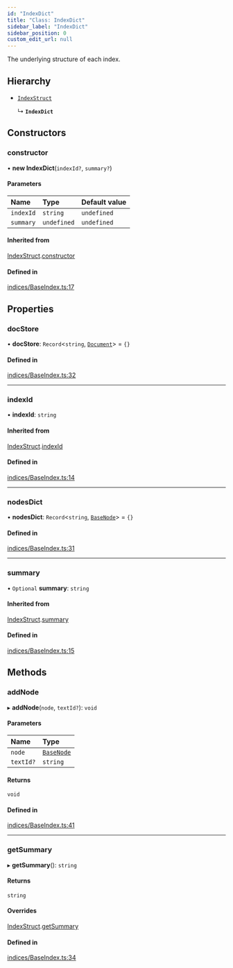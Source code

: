 ```yaml
---
id: "IndexDict"
title: "Class: IndexDict"
sidebar_label: "IndexDict"
sidebar_position: 0
custom_edit_url: null
---
```


The underlying structure of each index.

## Hierarchy

- [`IndexStruct`](IndexStruct.md)

  ↳ **`IndexDict`**

## Constructors

### constructor

• **new IndexDict**(`indexId?`, `summary?`)

#### Parameters

| Name | Type | Default value |
| :------ | :------ | :------ |
| `indexId` | `string` | `undefined` |
| `summary` | `undefined` | `undefined` |

#### Inherited from

[IndexStruct](IndexStruct.md).[constructor](IndexStruct.md#constructor)

#### Defined in

[indices/BaseIndex.ts:17](https://github.com/run-llama/LlamaIndexTS/blob/f264211/packages/core/src/indices/BaseIndex.ts#L17)

## Properties

### docStore

• **docStore**: `Record`<`string`, [`Document`](Document.md)\> = `{}`

#### Defined in

[indices/BaseIndex.ts:32](https://github.com/run-llama/LlamaIndexTS/blob/f264211/packages/core/src/indices/BaseIndex.ts#L32)

___

### indexId

• **indexId**: `string`

#### Inherited from

[IndexStruct](IndexStruct.md).[indexId](IndexStruct.md#indexid)

#### Defined in

[indices/BaseIndex.ts:14](https://github.com/run-llama/LlamaIndexTS/blob/f264211/packages/core/src/indices/BaseIndex.ts#L14)

___

### nodesDict

• **nodesDict**: `Record`<`string`, [`BaseNode`](BaseNode.md)\> = `{}`

#### Defined in

[indices/BaseIndex.ts:31](https://github.com/run-llama/LlamaIndexTS/blob/f264211/packages/core/src/indices/BaseIndex.ts#L31)

___

### summary

• `Optional` **summary**: `string`

#### Inherited from

[IndexStruct](IndexStruct.md).[summary](IndexStruct.md#summary)

#### Defined in

[indices/BaseIndex.ts:15](https://github.com/run-llama/LlamaIndexTS/blob/f264211/packages/core/src/indices/BaseIndex.ts#L15)

## Methods

### addNode

▸ **addNode**(`node`, `textId?`): `void`

#### Parameters

| Name | Type |
| :------ | :------ |
| `node` | [`BaseNode`](BaseNode.md) |
| `textId?` | `string` |

#### Returns

`void`

#### Defined in

[indices/BaseIndex.ts:41](https://github.com/run-llama/LlamaIndexTS/blob/f264211/packages/core/src/indices/BaseIndex.ts#L41)

___

### getSummary

▸ **getSummary**(): `string`

#### Returns

`string`

#### Overrides

[IndexStruct](IndexStruct.md).[getSummary](IndexStruct.md#getsummary)

#### Defined in

[indices/BaseIndex.ts:34](https://github.com/run-llama/LlamaIndexTS/blob/f264211/packages/core/src/indices/BaseIndex.ts#L34)

